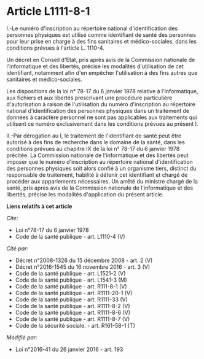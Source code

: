 # Article L1111-8-1

I.-Le numéro d'inscription au répertoire national d'identification des personnes physiques est utilisé comme identifiant de
santé des personnes pour leur prise en charge à des fins sanitaires et médico-sociales, dans les conditions prévues à
l'article L. 1110-4. 

Un décret en Conseil d'Etat, pris après avis de la Commission nationale de l'informatique et des libertés, précise les
modalités d'utilisation de cet identifiant, notamment afin d'en empêcher l'utilisation à des fins autres que sanitaires et
médico-sociales. 

Les dispositions de la loi n° 78-17 du 6 janvier 1978 relative à l'informatique, aux fichiers et aux libertés prescrivant une
procédure particulière d'autorisation à raison de l'utilisation du numéro d'inscription au répertoire national
d'identification des personnes physiques dans un traitement de données à caractère personnel ne sont pas applicables aux
traitements qui utilisent ce numéro exclusivement dans les conditions prévues au présent I. 

II.-Par dérogation au I, le traitement de l'identifiant de santé peut être autorisé à des fins de recherche dans le domaine
de la santé, dans les conditions prévues au chapitre IX de la loi n° 78-17 du 6 janvier 1978 précitée. La Commission
nationale de l'informatique et des libertés peut imposer que le numéro d'inscription au répertoire national d'identification
des personnes physiques soit alors confié à un organisme tiers, distinct du responsable de traitement, habilité à détenir cet
identifiant et chargé de procéder aux appariements nécessaires. Un arrêté du ministre chargé de la santé, pris après avis de
la Commission nationale de l'informatique et des libertés, précise les modalités d'application du présent article.

**Liens relatifs à cet article**

_Cite_:

  - Loi n°78-17 du 6 janvier 1978
  - Code de la santé publique - art. L1110-4 (V)

_Cité par_:

  - Décret n°2008-1326 du 15 décembre 2008 - art. 2 (V)
  - Décret n°2016-1545 du 16 novembre 2016 - art. 3 (V)
  - Code de la santé publique - art. L1521-2 (V)
  - Code de la santé publique - art. L1541-3 (M)
  - Code de la santé publique - art. R111-8-1 (V)
  - Code de la santé publique - art. R1111-20-1 (V)
  - Code de la santé publique - art. R1111-33 (V)
  - Code de la santé publique - art. R1111-8-2 (V)
  - Code de la santé publique - art. R1111-8-6 (V)
  - Code de la santé publique - art. R1111-8-7 (V)
  - Code de la sécurité sociale. - art. R161-58-1 (T)

_Modifié par_:

  - Loi n°2016-41 du 26 janvier 2016 - art. 193
